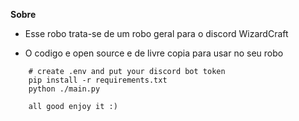 **Sobre**

- Esse robo trata-se de um robo geral para o discord WizardCraft

- O codigo e open source e de livre copia para usar no seu robo


```
    # create .env and put your discord bot token
    pip install -r requirements.txt
    python ./main.py

    all good enjoy it :)
```